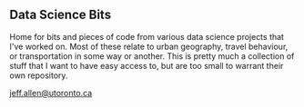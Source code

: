 ## Data Science Bits

Home for bits and pieces of code from various data science projects that I've worked on. Most of these relate to urban geography, travel behaviour, or transportation in some way or another. This is pretty much a collection of stuff that I want to have easy access to, but are too small to warrant their own repository.

jeff.allen@utoronto.ca
